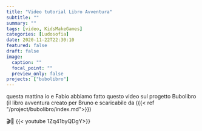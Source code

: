 ```yaml
---
title: "Video tutorial Libro Avventura"
subtitle: ""
summary: ""
tags: [video, KidsMakeGames]
categories: [Ludosofia]
date: 2020-11-22T22:30:10
featured: false
draft: false
image:
  caption: ""
  focal_point: ""
  preview_only: false
projects: ["bubolibro"]
---
```


questa mattina io e Fabio abbiamo fatto questo video sul progetto Bubolibro (il libro avventura creato per Bruno e scaricabile da ({{< ref "/project/bubolibro/index.md">}})

🎬🍿
{{< youtube 1Zq41byQDgY>}}

